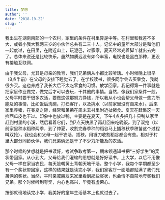 ```yaml
---
title: 梦想
author: ''
date: '2018-10-22'
slug: ''
---
```


我出生在湖南南部的一个农村，家里的条件在村里算是中等。在村里和我差不多大，或者小我大我两三岁的小伙伴总共有二三十人。记忆中的童年大部分是和他们一起度过，在田里，在附近山上，玩泥巴，过家家，夏天经常光着脚丫就出去完了。总体来说还是比较快乐，虽然物质远没有如今丰富，电视也是黑白那种，更没有接触互联网。

由于我父母，尤其是母亲的教育，我们兄弟俩从小都比较听话。小时候晚上很早（8点半前）在父母的安排下睡觉去了。在学校读书，很多同学会去买零食，我就很少买。这也养成了我长大后不太吃零食的习惯。放学回家，我记得第一件事就是把家庭作业做完，做完后才可以去玩，干其他的事情。当然，像我们家条件一般，父母平时要干很多农活，要做这做那努力挣钱，所以我从小也会帮父母做一些力所能及的事情，比如饭后洗碗，打扫客厅，以及挑水（以前家里没有自来水）。后来家里养猪，在春夏之际，经常和弟弟在周末去村里附近扯猪食。夏天在赶集这一天捡西瓜皮也干过。印象中也放过鸭，主要是在夏天，下午4点多把几十只鸭从家里赶到村里的小溪，然后看着它们，到7点天快黑了再赶回来吃晚饭。到了双抢（以前家里种水稻种两季，到了仲夏，收割完春季种的稻谷马上插秧秋季秧苗这个过程叫双抢），我也会和父母一起干农活，插秧，用镰刀收割稻谷都会有些。相对于村里大部分同龄伙伴，我们兄弟俩还是干了不少力所能及的农活。

那个时候的梦想就是把书读好，考试争取考第一，期末领通知书把“三好学生”的奖状带回家。从小到大，父母给我们灌输的思想就是好好读书，上大学，以后不用像父母一样在家当农民，每天脸朝黄土背朝天地干活。整个小学，我每个学期都至少有一个奖状带回家，这样的结果就是读完小学，我们家客厅一面墙都贴满了我们兄弟俩的奖状。当然，平时亲戚朋友来家里看到那些奖状，也会情不自禁地夸奖我们兄弟。那个时候听到夸奖，内心也高兴，毕竟有虚荣心。

按部就班地读完小学，我美好的童年生活基本上也就过去了。



